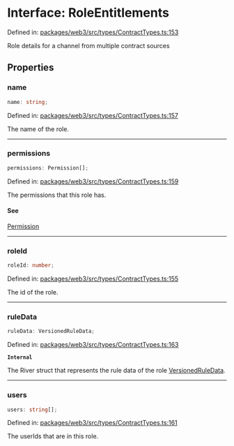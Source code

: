 # Interface: RoleEntitlements

Defined in: [packages/web3/src/types/ContractTypes.ts:153](https://github.com/towns-protocol/towns/blob/0db1fd0ac7258e8db8cedfb6183e8eade8284fa1/packages/web3/src/types/ContractTypes.ts#L153)

Role details for a channel from multiple contract sources

## Properties

### name

```ts
name: string;
```

Defined in: [packages/web3/src/types/ContractTypes.ts:157](https://github.com/towns-protocol/towns/blob/0db1fd0ac7258e8db8cedfb6183e8eade8284fa1/packages/web3/src/types/ContractTypes.ts#L157)

The name of the role.

***

### permissions

```ts
permissions: Permission[];
```

Defined in: [packages/web3/src/types/ContractTypes.ts:159](https://github.com/towns-protocol/towns/blob/0db1fd0ac7258e8db8cedfb6183e8eade8284fa1/packages/web3/src/types/ContractTypes.ts#L159)

The permissions that this role has.

#### See

[Permission](../variables/Permission.md)

***

### roleId

```ts
roleId: number;
```

Defined in: [packages/web3/src/types/ContractTypes.ts:155](https://github.com/towns-protocol/towns/blob/0db1fd0ac7258e8db8cedfb6183e8eade8284fa1/packages/web3/src/types/ContractTypes.ts#L155)

The id of the role.

***

### ruleData

```ts
ruleData: VersionedRuleData;
```

Defined in: [packages/web3/src/types/ContractTypes.ts:163](https://github.com/towns-protocol/towns/blob/0db1fd0ac7258e8db8cedfb6183e8eade8284fa1/packages/web3/src/types/ContractTypes.ts#L163)

**`Internal`**

The River struct that represents the rule data of the role [VersionedRuleData](../type-aliases/VersionedRuleData.md).

***

### users

```ts
users: string[];
```

Defined in: [packages/web3/src/types/ContractTypes.ts:161](https://github.com/towns-protocol/towns/blob/0db1fd0ac7258e8db8cedfb6183e8eade8284fa1/packages/web3/src/types/ContractTypes.ts#L161)

The userIds that are in this role.
